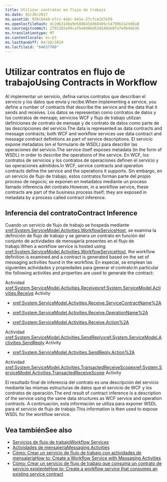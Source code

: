 ```yaml
---
title: Utilizar contratos en flujo de trabajo
ms.date: 03/30/2017
ms.assetid: 939c64e9-e7cc-4abc-b41e-27cfce1d7e50
ms.openlocfilehash: dc2d631d8a9e588645dd60495c54799b2a2dd8a0
ms.sourcegitcommit: 2701302a99cafbe0d86d53d540eb0fa7e9b46b36
ms.translationtype: MT
ms.contentlocale: es-ES
ms.lasthandoff: 04/28/2019
ms.locfileid: "64637760"
---
```

# <a name="using-contracts-in-workflow"></a><span data-ttu-id="46e0d-102">Utilizar contratos en flujo de trabajo</span><span class="sxs-lookup"><span data-stu-id="46e0d-102">Using Contracts in Workflow</span></span>
<span data-ttu-id="46e0d-103">Al implementar un servicio, defina varios contratos que describan el servicio y los datos que envía y recibe.</span><span class="sxs-lookup"><span data-stu-id="46e0d-103">When implementing a service, you define a number of contracts that describe the service and the data that it sends and receives.</span></span> <span data-ttu-id="46e0d-104">Los datos se representan como contratos de datos y los contratos de mensaje; servicios WCF y flujo de trabajo utilizan definiciones de contrato de mensaje y de contrato de datos como parte de las descripciones del servicio.</span><span class="sxs-lookup"><span data-stu-id="46e0d-104">The data is represented as data contracts and message contracts; both WCF and workflow services use data contract and message contract definitions as part of service descriptions.</span></span> <span data-ttu-id="46e0d-105">El servicio expone metadatos (en el formulario de WSDL) para describir las operaciones del servicio.</span><span class="sxs-lookup"><span data-stu-id="46e0d-105">The service itself exposes metadata (in the form of WSDL) in order to describe the operations of the service.</span></span> <span data-ttu-id="46e0d-106">En WCF, los contratos de servicios y los contratos de operaciones definen el servicio y las operaciones admitidos.</span><span class="sxs-lookup"><span data-stu-id="46e0d-106">In WCF, service contracts and operation contracts define the service and the operations it supports.</span></span> <span data-ttu-id="46e0d-107">Sin embargo, en un servicio de flujo de trabajo, estos contratos forman parte del propio proceso de negocio; se exponen en metadatos mediante un proceso llamado inferencia del contrato.</span><span class="sxs-lookup"><span data-stu-id="46e0d-107">However, in a workflow service, these contracts are part of the business process itself; they are exposed in metadata by a process called contract inference.</span></span>  
  
## <a name="contract-inference"></a><span data-ttu-id="46e0d-108">Inferencia del contrato</span><span class="sxs-lookup"><span data-stu-id="46e0d-108">Contract Inference</span></span>  
 <span data-ttu-id="46e0d-109">Cuando un servicio de flujo de trabajo se hospeda mediante <xref:System.ServiceModel.Activities.WorkflowServiceHost>, se examina la definición de flujo de trabajo y se genera un contrato en función del conjunto de actividades de mensajería presentes en el flujo de trabajo.</span><span class="sxs-lookup"><span data-stu-id="46e0d-109">When a workflow service is hosted using <xref:System.ServiceModel.Activities.WorkflowServiceHost>, the workflow definition is examined and a contract is generated based on the set of messaging activities found in the workflow.</span></span> <span data-ttu-id="46e0d-110">En especial, se emplean las siguientes actividades y propiedades para generar el contrato:</span><span class="sxs-lookup"><span data-stu-id="46e0d-110">In particular the following activities and properties are used to generate the contract:</span></span>  
  
 <span data-ttu-id="46e0d-111">Actividad <xref:System.ServiceModel.Activities.Receive></span><span class="sxs-lookup"><span data-stu-id="46e0d-111"><xref:System.ServiceModel.Activities.Receive> Activity</span></span>  
  
- <xref:System.ServiceModel.Activities.Receive.ServiceContractName%2A>  
  
- <xref:System.ServiceModel.Activities.Receive.OperationName%2A>
  
- <xref:System.ServiceModel.Activities.Receive.Action%2A>   
 
 <span data-ttu-id="46e0d-112">Actividad <xref:System.ServiceModel.Activities.SendReply></span><span class="sxs-lookup"><span data-stu-id="46e0d-112"><xref:System.ServiceModel.Activities.SendReply> Activity</span></span>  
  
- <xref:System.ServiceModel.Activities.SendReply.Action%2A>  
  
 <span data-ttu-id="46e0d-113">Actividad <xref:System.ServiceModel.Activities.TransactedReceiveScope></span><span class="sxs-lookup"><span data-stu-id="46e0d-113"><xref:System.ServiceModel.Activities.TransactedReceiveScope> Activity</span></span>  
  
 <span data-ttu-id="46e0d-114">El resultado final de inferencia del contrato es una descripción del servicio mediante las mismas estructuras de datos que el servicio de WCF y los contratos de operación.</span><span class="sxs-lookup"><span data-stu-id="46e0d-114">The end result of contract inference is a description of the service using the same data structures as WCF service and operation contracts.</span></span> <span data-ttu-id="46e0d-115">A continuación, esta información se utiliza para exponer WSDL para el servicio de flujo de trabajo.</span><span class="sxs-lookup"><span data-stu-id="46e0d-115">This information is then used to expose WSDL for the workflow service.</span></span>  
  
## <a name="see-also"></a><span data-ttu-id="46e0d-116">Vea también</span><span class="sxs-lookup"><span data-stu-id="46e0d-116">See also</span></span>

- [<span data-ttu-id="46e0d-117">Servicios de flujo de trabajo</span><span class="sxs-lookup"><span data-stu-id="46e0d-117">Workflow Services</span></span>](../../../../docs/framework/wcf/feature-details/workflow-services.md)
- [<span data-ttu-id="46e0d-118">Actividades de mensajería</span><span class="sxs-lookup"><span data-stu-id="46e0d-118">Messaging Activities</span></span>](../../../../docs/framework/wcf/feature-details/messaging-activities.md)
- [<span data-ttu-id="46e0d-119">Cómo: Crear un servicio de flujo de trabajo con actividades de mensajería</span><span class="sxs-lookup"><span data-stu-id="46e0d-119">How to: Create a Workflow Service with Messaging Activities</span></span>](../../../../docs/framework/wcf/feature-details/how-to-create-a-workflow-service-with-messaging-activities.md)
- [<span data-ttu-id="46e0d-120">Cómo: Crear un servicio de flujo de trabajo que consuma un contrato de servicio existente</span><span class="sxs-lookup"><span data-stu-id="46e0d-120">How to: Create a workflow service that consumes an existing service contract</span></span>](../../../../docs/framework/windows-workflow-foundation/how-to-create-a-workflow-service-that-consumes-an-existing-service-contract.md)
